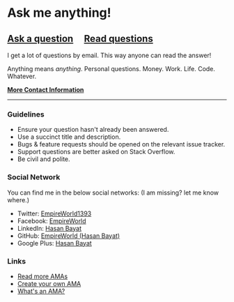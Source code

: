# Ask me anything!

## [Ask a question](../../issues/new) &nbsp;&nbsp;&nbsp; [Read questions](../../issues?utf8=%E2%9C%93&q=is%3Aissue%20is%3Aclosed%20sort%3Aupdated-desc%20-label%3Ahidden)

I get a lot of questions by email. This way anyone can read the answer!

Anything means *anything*. Personal questions. Money. Work. Life. Code. Whatever.

[**More Contact Information**](https://github.com/EmpireWorld/contact-me)

---

### Guidelines

- Ensure your question hasn't already been answered.
- Use a succinct title and description.
- Bugs & feature requests should be opened on the relevant issue tracker.
- Support questions are better asked on Stack Overflow.
- Be civil and polite.

### Social Network

You can find me in the below social networks: (I am missing? let me know where.)

- Twitter: [EmpireWorld1393](https://twitter.com/EmpireWorld1393)
- Facebook: [EmpireWorld](https://www.facebook.com/hasan.bayat.79230)
- LinkedIn: [Hasan Bayat](https://www.linkedin.com/in/hasan-bayat-58aa9613a/)
- GitHub: [EmpireWorld (Hasan Bayat)](https://github.com/EmpireWorld/)
- Google Plus: [Hasan Bayat](https://plus.google.com/117809252461053829467)

### Links

- [Read more AMAs](https://github.com/sindresorhus/amas)
- [Create your own AMA](https://github.com/sindresorhus/amas/blob/master/create-ama.md)
- [What's an AMA?](https://en.wikipedia.org/wiki/Reddit#IAmA_and_AMA)
